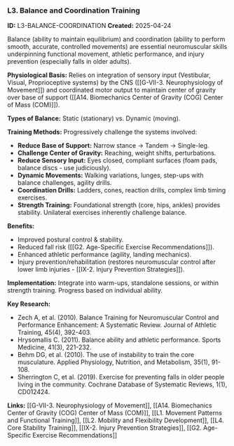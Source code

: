 ### L3. Balance and Coordination Training
**ID:** L3-BALANCE-COORDINATION
**Created:** 2025-04-24

Balance (ability to maintain equilibrium) and coordination (ability to perform smooth, accurate, controlled movements) are essential neuromuscular skills underpinning functional movement, athletic performance, and injury prevention (especially falls in older adults).

**Physiological Basis:** Relies on integration of sensory input (Vestibular, Visual, Proprioceptive systems) by the CNS ([[G-VII-3. Neurophysiology of Movement]]) and coordinated motor output to maintain center of gravity over base of support ([[A14. Biomechanics Center of Gravity (COG)  Center of Mass (COM)]]).

**Types of Balance:** Static (stationary) vs. Dynamic (moving).

**Training Methods:** Progressively challenge the systems involved:
- **Reduce Base of Support:** Narrow stance -> Tandem -> Single-leg.
- **Challenge Center of Gravity:** Reaching, weight shifts, perturbations.
- **Reduce Sensory Input:** Eyes closed, compliant surfaces (foam pads, balance discs - use judiciously).
- **Dynamic Movements:** Walking variations, lunges, step-ups with balance challenges, agility drills.
- **Coordination Drills:** Ladders, cones, reaction drills, complex limb timing exercises.
- **Strength Training:** Foundational strength (core, hips, ankles) provides stability. Unilateral exercises inherently challenge balance.

**Benefits:**
- Improved postural control & stability.
- Reduced fall risk ([[G2. Age-Specific Exercise Recommendations]]).
- Enhanced athletic performance (agility, landing mechanics).
- Injury prevention/rehabilitation (restores neuromuscular control after lower limb injuries - [[IX-2. Injury Prevention Strategies]]).

**Implementation:** Integrate into warm-ups, standalone sessions, or within strength training. Progress based on individual ability.

**Key Research:**
- Zech A, et al. (2010). Balance Training for Neuromuscular Control and Performance Enhancement: A Systematic Review. Journal of Athletic Training, 45(4), 392-403.
- Hrysomallis C. (2011). Balance ability and athletic performance. Sports Medicine, 41(3), 221-232.
- Behm DG, et al. (2010). The use of instability to train the core musculature. Applied Physiology, Nutrition, and Metabolism, 35(1), 91-108.
- Sherrington C, et al. (2019). Exercise for preventing falls in older people living in the community. Cochrane Database of Systematic Reviews, 1(1), CD012424.

**Links:** [[G-VII-3. Neurophysiology of Movement]], [[A14. Biomechanics Center of Gravity (COG)  Center of Mass (COM)]], [[L1. Movement Patterns and Functional Training]], [[L2. Mobility and Flexibility Development]], [[L4. Core Stability Training]], [[IX-2. Injury Prevention Strategies]], [[G2. Age-Specific Exercise Recommendations]]